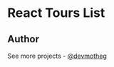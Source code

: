 # React Tours List

## Author

See more projects - [@devmotheg](https://github.com/devmotheg?tab=repositories)
